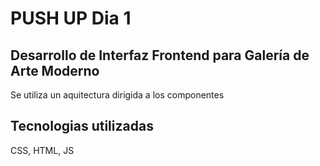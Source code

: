 # PUSH UP Dia 1

## Desarrollo de Interfaz Frontend para Galería de Arte Moderno



Se utiliza un aquitectura dirigida a los componentes 

## Tecnologias utilizadas

CSS, HTML, JS

